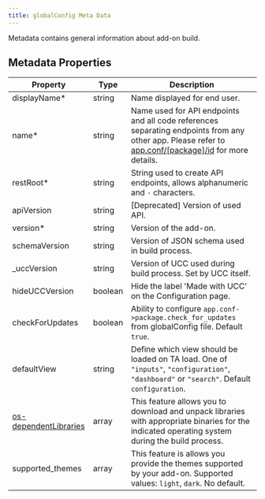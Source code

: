 ```yaml
---
title: globalConfig Meta Data
---
```


Metadata contains general information about add-on build.

## Metadata Properties

| Property                                                      | Type    | Description                                                                                                                                     |
|---------------------------------------------------------------|---------|-------------------------------------------------------------------------------------------------------------------------------------------------|
| displayName<span class="required-asterisk">\*</span>          | string  | Name displayed for end user.                                                                                                                    |
| name<span class="required-asterisk">\*</span>                 | string  | Name used for API endpoints and all code references separating endpoints from any other app. Please refer to [app.conf/[package]/id](https://docs.splunk.com/Documentation/Splunk/latest/Admin/Appconf#.5Bpackage.5D) for more details. |
| restRoot<span class="required-asterisk">\*</span>             | string  | String used to create API endpoints, allows alphanumeric and `-` characters.                                                                    |
| apiVersion                                                    | string  | [Deprecated] Version of used API.                                                                                                               |
| version<span class="required-asterisk">\*</span>              | string  | Version of the add-on.                                                                                                                          |
| schemaVersion                                                 | string  | Version of JSON schema used in build process.                                                                                                   |
| \_uccVersion                                                  | string  | Version of UCC used during build process. Set by UCC itself.                                                                                    |
| hideUCCVersion                                                | boolean | Hide the label 'Made with UCC' on the Configuration page.                                                                                       |
| checkForUpdates                                               | boolean | Ability to configure `app.conf->package.check_for_updates` from globalConfig file. Default `true`.                                              |
| defaultView                                                   | string  | Define which view should be loaded on TA load. One of `"inputs"`, `"configuration"`, `"dashboard"` or `"search"`. Default `configuration`.      |
| [os-dependentLibraries](./advanced/os-dependent_libraries.md) | array   | This feature allows you to download and unpack libraries with appropriate binaries for the indicated operating system during the build process. |
| supported_themes                                              | array   | This feature is allows you provide the themes supported by your add-on. Supported values: `light`, `dark`. No default.                          |
